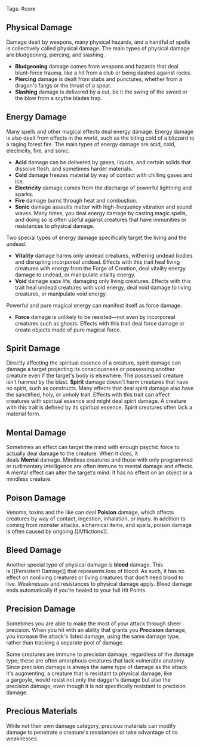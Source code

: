 Tags: #core 

## Physical Damage

Damage dealt by weapons, many physical hazards, and a handful of spells is collectively called physical damage. The main types of physical damage are bludgeoning, piercing, and slashing. 
- **Bludgeoning** damage comes from weapons and hazards that deal blunt-force trauma, like a hit from a club or being dashed against rocks.
- **Piercing** damage is dealt from stabs and punctures, whether from a dragon's fangs or the thrust of a spear.
- **Slashing** damage is delivered by a cut, be it the swing of the sword or the blow from a scythe blades trap. 

## Energy Damage

Many spells and other magical effects deal energy damage. Energy damage is also dealt from effects in the world, such as the biting cold of a blizzard to a raging forest fire. The main types of energy damage are acid, cold, electricity, fire, and sonic.
- **Acid** damage can be delivered by gases, liquids, and certain solids that dissolve flesh, and sometimes harder materials.
- **Cold** damage freezes material by way of contact with chilling gases and ice.
- **Electricity** damage comes from the discharge of powerful lightning and sparks. 
- **Fire** damage burns through heat and combustion.
- **Sonic** damage assaults matter with high-frequency vibration and sound waves. Many times, you deal energy damage by casting magic spells, and doing so is often useful against creatures that have immunities or resistances to physical damage.  
  
Two special types of energy damage specifically target the living and the undead.
- **Vitality** damage harms only undead creatures, withering undead bodies and disrupting incorporeal undead. Effects with this trait heal living creatures with energy from the Forge of Creation, deal vitality energy damage to undead, or manipulate vitality energy.
- **Void** damage saps life, damaging only living creatures.  Effects with this trait heal undead creatures with void energy, deal void damage to living creatures, or manipulate void energy.
  
Powerful and pure magical energy can manifest itself as force damage. 
- **Force** damage is unlikely to be resisted—not even by incorporeal creatures such as ghosts.   Effects with this trait deal force damage or create objects made of pure magical force.

## Spirit Damage

Directly affecting the spiritual essence of a creature, spirit damage can damage a target projecting its consciousness or possessing another creature even if the target's body is elsewhere. The possessed creature isn't harmed by the blast. **Spirit** damage doesn't harm creatures that have no spirit, such as constructs. Many effects that deal spirit damage also have the sanctified, holy, or unholy trait.  Effects with this trait can affect creatures with spiritual essence and might deal spirit damage. A creature with this trait is defined by its spiritual essence. Spirit creatures often lack a material form.

## Mental Damage

Sometimes an effect can target the mind with enough psychic force to actually deal damage to the creature. When it does, it deals **Mental** damage. Mindless creatures and those with only programmed or rudimentary intelligence are often immune to mental damage and effects. A mental effect can alter the target’s mind. It has no effect on an object or a mindless creature. 

## Poison Damage

Venoms, toxins and the like can deal **Poision** damage, which affects creatures by way of contact, ingestion, inhalation, or injury. In addition to coming from monster attacks, alchemical items, and spells, poison damage is often caused by ongoing [[Afflictions]].

## Bleed Damage

Another special type of physical damage is **bleed** damage. This is [[Persistent Damage]] that represents loss of blood. As such, it has no effect on nonliving creatures or living creatures that don't need blood to live. Weaknesses and resistances to physical damage apply. Bleed damage ends automatically if you're healed to your full Hit Points.  

## Precision Damage

Sometimes you are able to make the most of your attack through sheer precision. When you hit with an ability that grants you **Precision** damage, you increase the attack's listed damage, using the same damage type, rather than tracking a separate pool of damage.
  
Some creatures are immune to precision damage, regardless of the damage type; these are often amorphous creatures that lack vulnerable anatomy. Since precision damage is always the same type of damage as the attack it's augmenting, a creature that is resistant to physical damage, like a gargoyle, would resist not only the dagger's damage but also the precision damage, even though it is not specifically resistant to precision damage.  

## Precious Materials

While not their own damage category, precious materials can modify damage to penetrate a creature's resistances or take advantage of its weaknesses. 